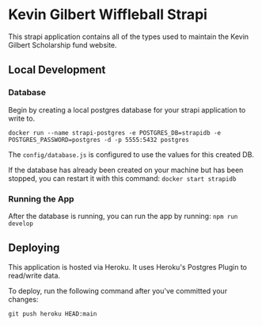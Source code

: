# Kevin Gilbert Wiffleball Strapi

This strapi application contains all of the types used to maintain the Kevin Gilbert Scholarship fund website.

## Local Development

### Database
Begin by creating a local postgres database for your strapi application to write to.

`docker run --name strapi-postgres -e POSTGRES_DB=strapidb -e POSTGRES_PASSWORD=postgres -d -p 5555:5432 postgres`

The `config/database.js` is configured to use the values for this created DB.

If the database has already been created on your machine but has been stopped, you can restart it with this command:
`docker start strapidb`

### Running the App
After the database is running, you can run the app by running:
`npm run develop`



## Deploying
This application is hosted via Heroku. It uses Heroku's Postgres Plugin to read/write data.

To deploy, run the following command after you've committed your changes:

`git push heroku HEAD:main`



